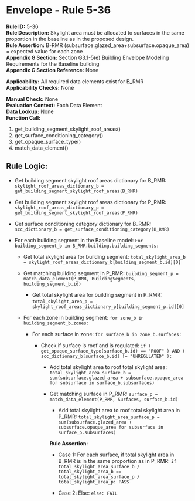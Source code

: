 
# Envelope - Rule 5-36  

**Rule ID:** 5-36  
**Rule Description:**  Skylight area must be allocated to surfaces in the same proportion in the baseline as in the proposed design.  
**Rule Assertion:** B-RMR (subsurface.glazed_area+subsurface.opaque_area) = expected value for each zone  
**Appendix G Section:** Section G3.1-5(e) Building Envelope Modeling Requirements for the Baseline building  
**Appendix G Section Reference:** None  

**Applicability:** All required data elements exist for B_RMR  
**Applicability Checks:**  None  

**Manual Check:** None  
**Evaluation Context:** Each Data Element  
**Data Lookup:** None  
**Function Call:**  

  1. get_building_segment_skylight_roof_areas()  
  2. get_surface_conditioning_category()
  3. get_opaque_surface_type()
  4. match_data_element()

## Rule Logic:

- Get building segment skylight roof areas dictionary for B_RMR: `skylight_roof_areas_dictionary_b = get_building_segment_skylight_roof_areas(B_RMR)`

- Get building segment skylight roof areas dictionary for P_RMR: `skylight_roof_areas_dictionary_p = get_building_segment_skylight_roof_areas(P_RMR)`

- Get surface conditioning category dictionary for B_RMR: `scc_dictionary_b = get_surface_conditioning_category(B_RMR)`  

- For each building segment in the Baseline model: `For building_segment_b in B_RMR.building.building_segments:`

  - Get total skylight area for building segment: `total_skylight_area_b = skylight_roof_areas_dictionary_b[building_segment_b.id][0]`

  - Get matching building segment in P_RMR: `building_segment_p = match_data_element(P_RMR, BuildingSegments, building_segment_b.id)`
  
    - Get total skylight area for building segment in P_RMR: `total_skylight_area_p = skylight_roof_areas_dictionary_p[building_segment_p.id][0]`

  - For each zone in building segment: `for zone_b in building_segment_b.zones:`
  
    - For each surface in zone: `for surface_b in zone_b.surfaces:`  

      - Check if surface is roof and is regulated: `if ( get_opaque_surface_type(surface_b.id) == "ROOF" ) AND ( scc_dictionary_b[surface_b.id] != "UNREGULATED" ):`

        - Add total skylight area to roof total skylight area: `total_skylight_area_surface_b = sum(subsurface.glazed_area + subsurface.opaque_area for subsurface in surface_b.subsurfaces)`

        - Get matching surface in P_RMR: `surface_p = match_data_element(P_RMR, Surfaces, surface_b.id)`

          - Add total skylight area to roof total skylight area in P_RMR: `total_skylight_area_surface_p = sum(subsurface.glazed_area + subsurface.opaque_area for subsurface in surface_p.subsurfaces)`

          **Rule Assertion:**

          - Case 1: For each surface, if total skylight area in B_RMR is in the same proportion as in P_RMR: `if total_skylight_area_surface_b / total_skylight_area_b == total_skylight_area_surface_p / total_skylight_area_p: PASS`

          - Case 2: Else: `else: FAIL`
